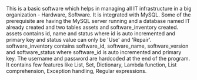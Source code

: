 This is a basic software which helps in managing all IT infrastructure in a big organization - Hardware, Software.
It is integrated with MySQL. 
Some of the prerequisite are having the MySQL server running and a database named IT already created and two tables assets and software_inventory created.
assets contains id, name and status where id is auto incremented and primary key and status value can only be 'Use' and 'Repair'.
software_inventory contains  software_id, software_name, software_version and software_status where software_id is auto incremented and primary key.
The username and password are hardcoded at the end of the program.
It contains few features like List, Set, Dictionary, Lambda function, List comprehension, Exception handling, Regular expressions.
